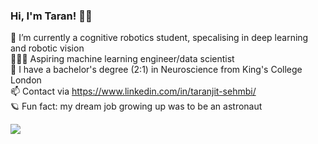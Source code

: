### Hi, I'm Taran! 👋🏽

🌱 I’m currently a cognitive robotics student, specalising in deep learning and robotic vision \
👩🏽‍💻 Aspiring machine learning engineer/data scientist \
🧠 I have a bachelor's degree (2:1) in Neuroscience from King's College London \
📫 Contact via https://www.linkedin.com/in/taranjit-sehmbi/ \
🪐 Fun fact: my dream job growing up was to be an astronaut 

<img src="https://github-readme-stats.vercel.app/api?username=taranks7&&show_icons=true&title_color=ffffff&icon_color=bb2acf&text_color=daf7dc&bg_color=151515">
